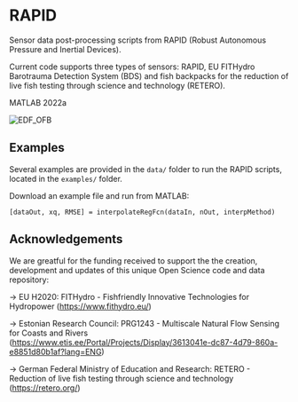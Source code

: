 # RAPID
Sensor data post-processing scripts from RAPID (Robust Autonomous Pressure and Inertial Devices).

Current code supports three types of sensors: RAPID, EU FITHydro Barotrauma Detection System (BDS) and fish backpacks for the reduction of live fish testing through science and technology (RETERO).

MATLAB 2022a

![EDF_OFB](https://user-images.githubusercontent.com/460746/163399316-5f4cba75-5c80-47d2-96d9-b1fc5f33d51a.jpg)

## Examples

Several examples are provided in the `data/` folder to run the RAPID scripts, located in the `examples/` folder.

Download an example file and run from MATLAB:

    [dataOut, xq, RMSE] = interpolateRegFcn(dataIn, nOut, interpMethod)

## Acknowledgements
We are greatful for the funding received to support the the creation, development and updates of this unique Open Science code and data repository:

-> EU H2020: FITHydro - Fishfriendly Innovative Technologies for Hydropower (https://www.fithydro.eu/)

-> Estonian Research Council: PRG1243 - Multiscale Natural Flow Sensing for Coasts and Rivers  (https://www.etis.ee/Portal/Projects/Display/3613041e-dc87-4d79-860a-e8851d80b1af?lang=ENG)

-> German Federal Ministry of Education and Research: RETERO - Reduction of live fish testing through science and technology (https://retero.org/)
